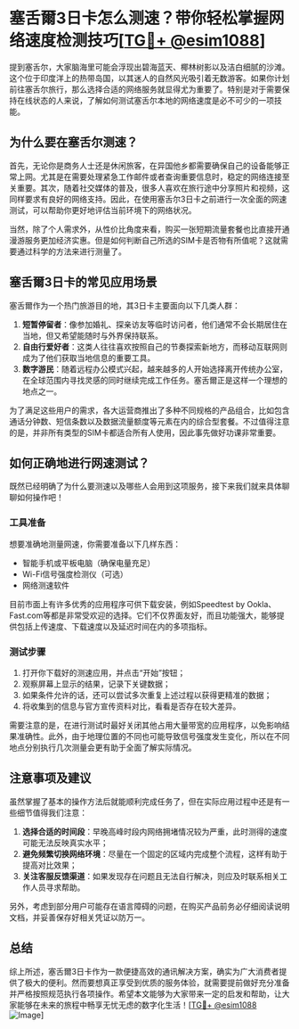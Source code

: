 # 塞舌爾3日卡怎么测速？带你轻松掌握网络速度检测技巧[[TG💪+ @esim1088](https://t.me/s/esim1088)]

提到塞舌尔，大家脑海里可能会浮现出碧海蓝天、椰林树影以及洁白细腻的沙滩。这个位于印度洋上的热带岛国，以其迷人的自然风光吸引着无数游客。如果你计划前往塞舌尔旅行，那么选择合适的网络服务就显得尤为重要了。特别是对于需要保持在线状态的人来说，了解如何测试塞舌尔本地的网络速度是必不可少的一项技能。

## 为什么要在塞舌尔测速？

首先，无论你是商务人士还是休闲旅客，在异国他乡都需要确保自己的设备能够正常上网。尤其是在需要处理紧急工作邮件或者查询重要信息时，稳定的网络连接至关重要。其次，随着社交媒体的普及，很多人喜欢在旅行途中分享照片和视频，这同样要求有良好的网络支持。因此，在使用塞舌尔3日卡之前进行一次全面的网速测试，可以帮助你更好地评估当前环境下的网络状况。

当然，除了个人需求外，从性价比角度来看，购买一张短期流量套餐也比直接开通漫游服务更加经济实惠。但是如何判断自己所选的SIM卡是否物有所值呢？这就需要通过科学的方法来进行测量了。

## 塞舌爾3日卡的常见应用场景

塞舌爾作为一个热门旅游目的地，其3日卡主要面向以下几类人群：

1. **短暂停留者**：像参加婚礼、探亲访友等临时访问者，他们通常不会长期居住在当地，但又希望能随时与外界保持联系。
2. **自由行爱好者**：这类人往往喜欢按照自己的节奏探索新地方，而移动互联网则成为了他们获取当地信息的重要工具。
3. **数字游民**：随着远程办公模式兴起，越来越多的人开始选择离开传统办公室，在全球范围内寻找灵感的同时继续完成工作任务。塞舌爾正是这样一个理想的地点之一。

为了满足这些用户的需求，各大运营商推出了多种不同规格的产品组合，比如包含通话分钟数、短信条数以及数据流量额度等元素在内的综合型套餐。不过值得注意的是，并非所有类型的SIM卡都适合所有人使用，因此事先做好功课非常重要。

## 如何正确地进行网速测试？

既然已经明确了为什么要测速以及哪些人会用到这项服务，接下来我们就来具体聊聊如何操作吧！

### 工具准备
想要准确地测量网速，你需要准备以下几样东西：
- 智能手机或平板电脑（确保电量充足）
- Wi-Fi信号强度检测仪（可选）
- 网络测速软件

目前市面上有许多优秀的应用程序可供下载安装，例如Speedtest by Ookla、Fast.com等都是非常受欢迎的选择。它们不仅界面友好，而且功能强大，能够提供包括上传速度、下载速度以及延迟时间在内的多项指标。

### 测试步骤
1. 打开你下载好的测速应用，并点击“开始”按钮；
2. 观察屏幕上显示的结果，记录下关键数据；
3. 如果条件允许的话，还可以尝试多次重复上述过程以获得更精准的数据；
4. 将收集到的信息与官方宣传资料对比，看看是否存在较大差异。

需要注意的是，在进行测试时最好关闭其他占用大量带宽的应用程序，以免影响结果准确性。此外，由于地理位置的不同也可能导致信号强度发生变化，所以在不同地点分别执行几次测量会更有助于全面了解实际情况。

## 注意事项及建议

虽然掌握了基本的操作方法后就能顺利完成任务了，但在实际应用过程中还是有一些细节值得我们注意：

1. **选择合适的时间段**：早晚高峰时段内网络拥堵情况较为严重，此时测得的速度可能无法反映真实水平；
2. **避免频繁切换网络环境**：尽量在一个固定的区域内完成整个流程，这样有助于提高对比效果；
3. **关注客服反馈渠道**：如果发现存在问题且无法自行解决，则应及时联系相关工作人员寻求帮助。

另外，考虑到部分用户可能存在语言障碍的问题，在购买产品前务必仔细阅读说明文档，并妥善保存好相关凭证以防万一。

## 总结

综上所述，塞舌爾3日卡作为一款便捷高效的通讯解决方案，确实为广大消费者提供了极大的便利。然而要想真正享受到优质的服务体验，就需要提前做好充分准备并严格按照规范执行各项操作。希望本文能够为大家带来一定的启发和帮助，让大家能够在未来的旅程中畅享无忧无虑的数字化生活！[[TG💪+ @esim1088](https://t.me/s/esim1088) ![Image](https://i.postimg.cc/4NQfJmqS/Snipaste-2025-05-13-00-14-12.png)]